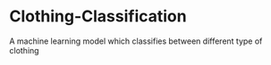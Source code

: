 # Clothing-Classification
A machine learning model which classifies between different type of clothing
